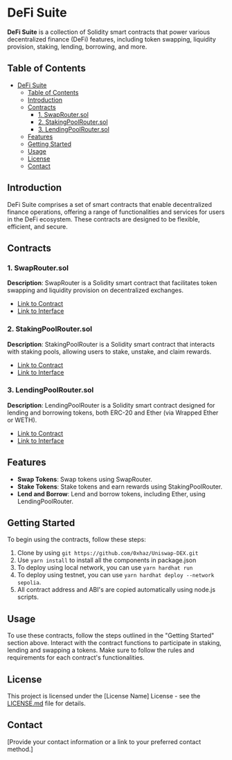 # DeFi Suite

**DeFi Suite** is a collection of Solidity smart contracts that power various decentralized finance (DeFi) features, including token swapping, liquidity provision, staking, lending, borrowing, and more.

## Table of Contents

- [DeFi Suite](#defi-suite)
  - [Table of Contents](#table-of-contents)
  - [Introduction](#introduction)
  - [Contracts](#contracts)
    - [1. SwapRouter.sol](#1-swaproutersol)
    - [2. StakingPoolRouter.sol](#2-stakingpoolroutersol)
    - [3. LendingPoolRouter.sol](#3-lendingpoolroutersol)
  - [Features](#features)
  - [Getting Started](#getting-started)
  - [Usage](#usage)
  - [License](#license)
  - [Contact](#contact)

## Introduction

DeFi Suite comprises a set of smart contracts that enable decentralized finance operations, offering a range of functionalities and services for users in the DeFi ecosystem. These contracts are designed to be flexible, efficient, and secure.

## Contracts

### 1. SwapRouter.sol

**Description**: SwapRouter is a Solidity smart contract that facilitates token swapping and liquidity provision on decentralized exchanges.

- [Link to Contract](contracts/SwapRouter.sol)
- [Link to Interface](interfaces/ISwapRouter.sol)

### 2. StakingPoolRouter.sol

**Description**: StakingPoolRouter is a Solidity smart contract that interacts with staking pools, allowing users to stake, unstake, and claim rewards.

- [Link to Contract](contracts/StakingPoolRouter.sol)
- [Link to Interface](interfaces/IStakingPoolRouter.sol)

### 3. LendingPoolRouter.sol

**Description**: LendingPoolRouter is a Solidity smart contract designed for lending and borrowing tokens, both ERC-20 and Ether (via Wrapped Ether or WETH).

- [Link to Contract](contracts/LendingPoolRouter.sol)
- [Link to Interface](interfaces/ILendingPoolRouter.sol)

## Features

- **Swap Tokens**: Swap tokens using SwapRouter.
- **Stake Tokens**: Stake tokens and earn rewards using StakingPoolRouter.
- **Lend and Borrow**: Lend and borrow tokens, including Ether, using LendingPoolRouter.

## Getting Started

To begin using the contracts, follow these steps:

1. Clone by using `git https://github.com/0xhaz/Uniswap-DEX.git`
2. Use `yarn install` to install all the components in package.json
3. To deploy using local network, you can use `yarn hardhat run`
4. To deploy using testnet, you can use `yarn hardhat deploy --network sepolia`.
5. All contract address and ABI's are copied automatically using node.js scripts.

## Usage

To use these contracts, follow the steps outlined in the "Getting Started" section above. Interact with the contract functions to participate in staking, lending and swapping a tokens. Make sure to follow the rules and requirements for each contract's functionalities.

## License

This project is licensed under the [License Name] License - see the [LICENSE.md](LICENSE.md) file for details.

## Contact

[Provide your contact information or a link to your preferred contact method.]
